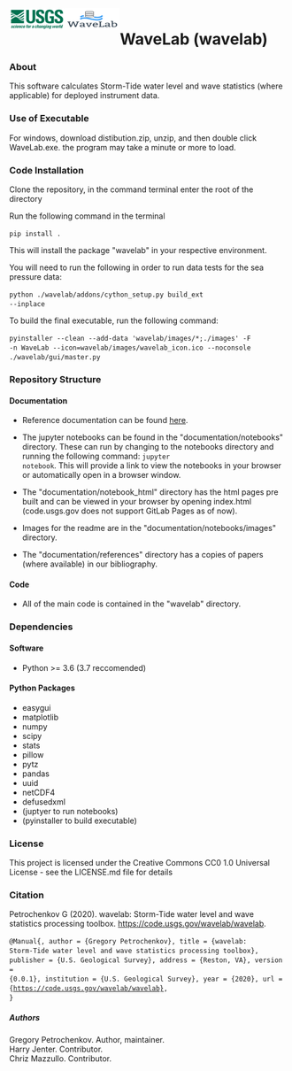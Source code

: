 <img src="./documentation/notebooks/images/usgs.png" style="width: 100px; height: 40px; float: left"/>
<img src="./documentation/notebooks/images/WaveLabLogo.png" style="width: 100px; height: 40px; float: left"/>

# WaveLab (wavelab)

### About
This software calculates Storm-Tide water level and wave statistics (where applicable) for deployed instrument data.

### Use of Executable

For windows, download distibution.zip, unzip, and then double click WaveLab.exe.  the program may take a minute or more to load.

### Code Installation

Clone the repository, in the command terminal enter the root of the directory

Run the following command in the terminal

<code>pip install .</code>

This will install the package "wavelab" in your respective environment.

You will need to run the following in order to run data tests for the sea pressure data:

<code>python ./wavelab/addons/cython_setup.py build_ext --inplace</code>

To build the final executable, run the following command:

<code>pyinstaller --clean --add-data 'wavelab/images/*;./images' -F -n WaveLab --icon=wavelab/images/wavelab_icon.ico --noconsole ./wavelab/gui/master.py</code>

### Repository Structure

#### Documentation

- Reference documentation can be found <a href="https://code.usgs.gov/wavelab/wavelab/-/blob/master/documentation/notebooks/index.md">here</a>.

- The jupyter notebooks can be found in the "documentation/notebooks" directory. These can run by changing to the notebooks directory and running the following command: <code>jupyter notebook</code>.  This will provide a link to view the notebooks in your browser or automatically open in a browser window.

- The "documentation/notebook_html" directory has the html pages pre built and can be viewed in your browser by opening index.html (code.usgs.gov does not support GitLab Pages as of now).   

- Images for the readme are in the "documentation/notebooks/images" directory.

- The "documentation/references" directory has a copies of papers (where available) in our bibliography.

#### Code

- All of the main code is contained in the "wavelab" directory.

### Dependencies
#### Software

- Python >= 3.6 (3.7 reccomended)

#### Python Packages

- easygui
- matplotlib
- numpy
- scipy
- stats
- pillow
- pytz
- pandas
- uuid
- netCDF4
- defusedxml
- (juptyer to run notebooks)
- (pyinstaller to build executable)


### License

This project is licensed under the Creative Commons CC0 1.0 Universal License - see the LICENSE.md file for details


### Citation

Petrochenkov G (2020). wavelab: Storm-Tide water level and wave statistics processing toolbox. https://code.usgs.gov/wavelab/wavelab.

<code>@Manual{,
  author = {Gregory Petrochenkov},
  title = {wavelab: Storm-Tide water level and wave statistics processing toolbox},
  publisher = {U.S. Geological Survey},
  address = {Reston, VA},
  version = {0.0.1},
  institution = {U.S. Geological Survey},
  year = {2020},
  url = {https://code.usgs.gov/wavelab/wavelab},
}</code>

##### Authors
Gregory Petrochenkov. Author, maintainer. <br />
Harry Jenter. Contributor. <br />
Chriz Mazzullo. Contributor.
